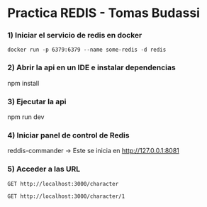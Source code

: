 # Practica REDIS - Tomas Budassi

### 1) Iniciar el servicio de redis en docker
```
docker run -p 6379:6379 --name some-redis -d redis
```
### 2) Abrir la api en un IDE e instalar dependencias
npm install

### 3) Ejecutar la api
npm run dev

### 4) Iniciar panel de control de Redis
reddis-commander -> Este se inicia en http://127.0.0.1:8081

### 5) Acceder a las URL
```
GET http://localhost:3000/character

GET http://localhost:3000/character/1
```
